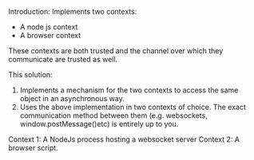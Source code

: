 Introduction:
Implements two contexts:
 - A node js context
 - A browser context

 These contexts are both trusted and the channel over which they communicate are trusted as well.

This solution:
1. Implements a mechanism for the two contexts to access the same object in an asynchronous way.
2. Uses the above implementation in two contexts of choice. The exact communication method between
them (e.g. websockets, ​window.postMessage()​ etc) is entirely up to you.

Context 1: A NodeJs process hosting a websocket server
Context 2: A browser script.



